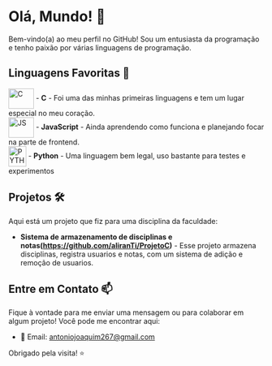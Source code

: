 # Olá, Mundo! 👋

Bem-vindo(a) ao meu perfil no GitHub! Sou um entusiasta da programação e tenho paixão por várias linguagens de programação.

## Linguagens Favoritas 🚀
<div style="display:inline-block">
  <img align="center" alt="C" height="40" width="50" src="https://cdn.jsdelivr.net/gh/devicons/devicon/icons/c/c-original.svg" />
- <b>C</b> - Foi uma das minhas primeiras linguagens e tem um lugar especial no meu coração. <br>
  <img align="center" alt="JS" height="40" width="50" src="https://cdn.jsdelivr.net/gh/devicons/devicon/icons/javascript/javascript-original.svg" />
- <b>JavaScript</b> - Ainda aprendendo como funciona e planejando focar na parte de frontend. <br>
  <img align="center" alt="PYTHON" height="40" width="35"  src="https://upload.wikimedia.org/wikipedia/commons/c/c3/Python-logo-notext.svg" />
- <b>Python</b> - Uma linguagem bem legal, uso bastante para testes e experimentos
          
</div>


## Projetos 🛠️

Aqui está um projeto que fiz para uma disciplina da faculdade:

- **Sistema de armazenamento de disciplinas e notas(https://github.com/aliranTi/ProjetoC)** - Esse projeto armazena disciplinas, registra usuarios e notas, com um sistema de adição e remoção de usuarios.


## Entre em Contato 📫

Fique à vontade para me enviar uma mensagem ou para colaborar em algum projeto! Você pode me encontrar aqui:

- 📧 Email: antoniojoaquim267@gmail.com

Obrigado pela visita! ⭐️
